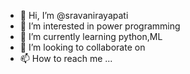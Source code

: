 - 👋 Hi, I’m @sravanirayapati
- 👀 I’m interested in power programming
- 🌱 I’m currently learning python,ML
- 💞️ I’m looking to collaborate on 
- 📫 How to reach me ...

<!---
sravanirayapati/sravanirayapati is a ✨ special ✨ repository because its `README.md` (this file) appears on your GitHub profile.
You can click the Preview link to take a look at your changes.
--->
